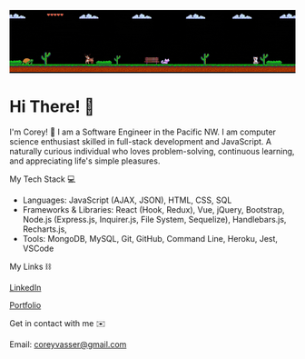 ![Alt Text](./banner.gif)

# Hi There! 👋

I'm Corey! 🙂
I am a Software Engineer in the Pacific NW. I am computer science enthusiast skilled in full-stack development and JavaScript. A naturally curious individual who loves problem-solving, continuous learning, and appreciating life's simple pleasures.


My Tech Stack 💻 

- Languages: JavaScript (AJAX, JSON), HTML, CSS, SQL 
- Frameworks & Libraries: React (Hook, Redux), Vue, jQuery, Bootstrap, Node.js (Express.js, Inquirer.js, File System, Sequelize), Handlebars.js, Recharts.js, 
- Tools: MongoDB, MySQL, Git, GitHub, Command Line, Heroku, Jest, VSCode



My Links ⛓ 

[LinkedIn](https://www.linkedin.com/in/corey-vasser/)

[Portfolio](https://spamdalfz.github.io/portfolio-project/)

Get in contact with me ✉️ 

Email: coreyvasser@gmail.com
